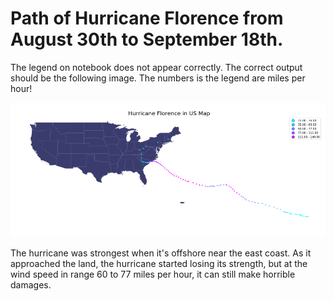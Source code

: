 
# Path of Hurricane Florence from August 30th to September 18th. 

The legend on notebook does not appear correctly. The correct output should be the following image. The numbers is the legend are miles per hour! 

![plot](Hurricane_footage_correct_legend.png)

The hurricane was strongest when it's offshore near the east coast. As it approached the land, the hurricane started losing its strength, but at the wind speed in range 60 to 77 miles per hour, it can still make horrible damages.
